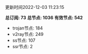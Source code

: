更新时间2022-12-03 11:23:15

**总订阅: 73**
**总节点: 1036**
**有效节点: 542**
- trojan节点: 184
- v2ray节点: 249
- ss节点: 107
- ssr节点: 2
